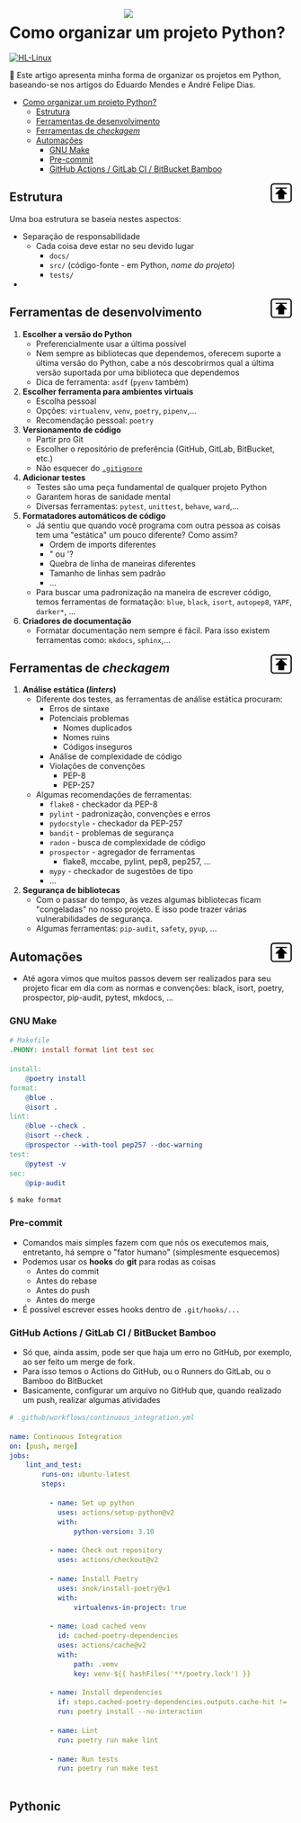 <!-- LOGO DIREITO -->
<a href="#"><img width="300px" src="https://miro.medium.com/max/1400/1*jRO4h3b3f8cmsxW81NCoig.png" align="right" /></a>

# Como organizar um projeto Python?

<p align="left">
  <a href="https://github.com/JonathanTSilva/HL-Linux">
    <img src="https://img.shields.io/static/v1?label=Home%20Lab&message=Python&color=yellow&logo=python&logoColor=white&labelColor=blue&style=flat" alt="HL-Linux">
  </a>
</p>

🔧 Este artigo apresenta minha forma de organizar os projetos em Python, baseando-se nos artigos do Eduardo Mendes e André Felipe Dias.

<!-- SUMÁRIO -->
- [Como organizar um projeto Python?](#como-organizar-um-projeto-python)
  - [Estrutura](#estrutura)
  - [Ferramentas de desenvolvimento](#ferramentas-de-desenvolvimento)
  - [Ferramentas de *checkagem*](#ferramentas-de-checkagem)
  - [Automações](#automações)
    - [GNU Make](#gnu-make)
    - [Pre-commit](#pre-commit)
    - [GitHub Actions / GitLab CI / BitBucket Bamboo](#github-actions--gitlab-ci--bitbucket-bamboo)

<!-- VOLTAR AO INÍCIO -->
<a href="#"><img width="40px" src="https://github.com/JonathanTSilva/JonathanTSilva/blob/main/Images/back-to-top.png" align="right" /></a>

## Estrutura

Uma boa estrutura se baseia nestes aspectos:

- Separação de responsabilidade
  - Cada coisa deve estar no seu devido lugar
    - `docs/`
    - `src/` (código-fonte - em Python, *nome do projeto*)
    - `tests/`
- 

<!-- VOLTAR AO INÍCIO -->
<a href="#"><img width="40px" src="https://github.com/JonathanTSilva/JonathanTSilva/blob/main/Images/back-to-top.png" align="right" /></a>

## Ferramentas de desenvolvimento

1. **Escolher a versão do Python**
   - Preferencialmente usar a última possível
   - Nem sempre as bibliotecas que dependemos, oferecem suporte a última versão do Python, cabe a nós descobrirmos qual a última versão suportada por uma biblioteca que dependemos
   - Dica de ferramenta: `asdf` (`pyenv` também)
2. **Escolher ferramenta para ambientes virtuais**
   - Escolha pessoal
   - Opções: `virtualenv`, `venv`, `poetry`, `pipenv`,...
   - Recomendação pessoal: `poetry`
3. **Versionamento de código**
   - Partir pro Git
   - Escolher o repositório de preferência (GitHub, GitLab, BitBucket, etc.)
   - Não esquecer do [`.gitignore`][1]
4. **Adicionar testes**
   - Testes são uma peça fundamental de qualquer projeto Python
   - Garantem horas de sanidade mental
   - Diversas ferramentas: `pytest`, `unittest`, `behave`, `ward`,...
5. **Formatadores automáticos de código**
   - Já sentiu que quando você programa com outra pessoa as coisas tem uma "estática" um pouco diferente? Como assim?
     - Ordem de imports diferentes
     - " ou '?
     - Quebra de linha de maneiras diferentes
     - Tamanho de linhas sem padrão
     - ...
   - Para buscar uma padronização na maneira de escrever código, temos ferramentas de formatação: `blue`, `black`, `isort`, `autopep8`, `YAPF`, `darker*`, ...
6. **Criadores de documentação**
   - Formatar documentação nem sempre é fácil. Para isso existem ferramentas como: `mkdocs`, `sphinx`,...

<!-- VOLTAR AO INÍCIO -->
<a href="#"><img width="40px" src="https://github.com/JonathanTSilva/JonathanTSilva/blob/main/Images/back-to-top.png" align="right" /></a>

## Ferramentas de *checkagem*

1. **Análise estática (*linters*)**
   - Diferente dos testes, as ferramentas de análise estática procuram:
     - Erros de sintaxe
     - Potenciais problemas
       - Nomes duplicados
       - Nomes ruins
       - Códigos inseguros
     - Análise de complexidade de código
     - Violações de convenções
       - PEP-8
       - PEP-257
   - Algumas recomendações de ferramentas:
     - `flake8` - checkador da PEP-8
     - `pylint` - padronização, convenções e erros
     - `pydocstyle` - checkador da PEP-257
     - `bandit` - problemas de segurança
     - `radon` - busca de complexidade de código
     - `prospector` - agregador de ferramentas
       - flake8, mccabe, pylint, pep8, pep257, ...
     - `mypy` - checkador de sugestões de tipo
     - ...
2. **Segurança de bibliotecas**
   - Com o passar do tempo, às vezes algumas bibliotecas ficam "congeladas" no nosso projeto. E isso pode trazer várias vulnerabilidades de segurança.
   - Algumas ferramentas: `pip-audit`, `safety`, `pyup`, ...

<!-- VOLTAR AO INÍCIO -->
<a href="#"><img width="40px" src="https://github.com/JonathanTSilva/JonathanTSilva/blob/main/Images/back-to-top.png" align="right" /></a>

## Automações

- Até agora vimos que muitos passos devem ser realizados para seu projeto ficar em dia com as normas e convenções: black, isort, poetry, prospector, pip-audit, pytest, mkdocs, ...

### GNU Make

```makefile
# Makefile
.PHONY: install format lint test sec

install:
    @poetry install
format:
    @blue .
    @isort .
lint:
    @blue --check .
    @isort --check .
    @prospector --with-tool pep257 --doc-warning
test:
    @pytest -v
sec:
    @pip-audit
```

```console
$ make format
```

### Pre-commit

- Comandos mais simples fazem com que nós os executemos mais, entretanto, há sempre o "fator humano" (simplesmente esquecemos)
- Podemos usar os **hooks** do **git** para rodas as coisas
  - Antes do commit
  - Antes do rebase
  - Antes do push
  - Antes do merge
- É possível escrever esses hooks dentro de `.git/hooks/...`

### GitHub Actions / GitLab CI / BitBucket Bamboo

- Só que, ainda assim, pode ser que haja um erro no GitHub, por exemplo, ao ser feito um merge de fork.
- Para isso temos o Actions do GitHub, ou o Runners do GitLab, ou o Bamboo do BitBucket
- Basicamente, configurar um arquivo no GitHub que, quando realizado um push, realizar algumas atividades

```yml
# .github/workflows/continuous_integration.yml

name: Continuous Integration
on: [push, merge]
jobs:
    lint_and_test:
        runs-on: ubuntu-latest
        steps:

          - name: Set up python
            uses: actions/setup-python@v2
            with:
                python-version: 3.10

          - name: Check out repository
            uses: actions/checkout@v2

          - name: Install Poetry
            uses: snok/install-poetry@v1
            with:
                virtualenvs-in-project: true

          - name: Load cached venv
            id: cached-poetry-dependencies
            uses: actions/cache@v2
            with:
                path: .vemv
                key: venv-${{ hashFiles('**/poetry.lock') }}
        
          - name: Install dependencies
            if: steps.cached-poetry-dependencies.outputs.cache-hit != 'true'
            run: poetry install --no-interaction

          - name: Lint
            run: poetry run make lint

          - name: Run tests
            run: poetry run make test
            
```

## Pythonic

<!-- MARKDOWN LINKS -->
<!-- SITES -->
[1]: https://www.toptal.com/developers/gitignore/

<!-- IMAGES -->
[A]: asdfsda
